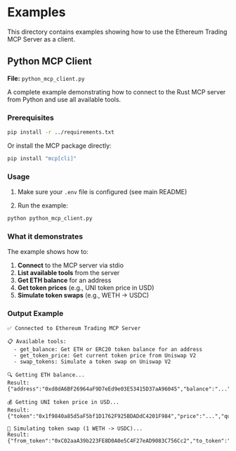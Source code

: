 # Examples

This directory contains examples showing how to use the Ethereum Trading MCP Server as a client.

## Python MCP Client

**File:** `python_mcp_client.py`

A complete example demonstrating how to connect to the Rust MCP server from Python and use all available tools.

### Prerequisites

```bash
pip install -r ../requirements.txt
```

Or install the MCP package directly:

```bash
pip install "mcp[cli]"
```

### Usage

1. Make sure your `.env` file is configured (see main README)

2. Run the example:

```bash
python python_mcp_client.py
```

### What it demonstrates

The example shows how to:

1. **Connect** to the MCP server via stdio
2. **List available tools** from the server
3. **Get ETH balance** for an address
4. **Get token prices** (e.g., UNI token price in USD)
5. **Simulate token swaps** (e.g., WETH → USDC)

### Output Example

```
✅ Connected to Ethereum Trading MCP Server

📋 Available tools:
  - get_balance: Get ETH or ERC20 token balance for an address
  - get_token_price: Get current token price from Uniswap V2
  - swap_tokens: Simulate a token swap on Uniswap V2

🔍 Getting ETH balance...
Result: {"address":"0xd8dA6BF26964aF9D7eEd9e03E53415D37aA96045","balance":"...","symbol":"ETH"}

💰 Getting UNI token price in USD...
Result: {"token":"0x1f9840a85d5aF5bf1D1762F925BDADdC4201F984","price":"...","quote_currency":"USD"}

🔄 Simulating token swap (1 WETH -> USDC)...
Result: {"from_token":"0xC02aaA39b223FE8D0A0e5C4F27eAD9083C756Cc2","to_token":"...","amount_in":"1.0","amount_out":"..."}
```
